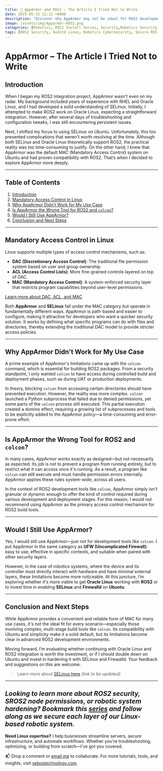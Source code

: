 ```yaml
---
title: 🔐 AppArmor amd ROS2 – The Article I Tried Not to Write
date: 2025-05-31 12:11 +0000
description: "Discover why AppArmor may not be ideal for ROS2 development with colcon. Learn from real-world insights comparing AppArmor, SELinux, and Oracle Linux in robotics system security."
image: /assets/img/Apparmor-ROS2.png
categories: [Robotics, ROS2 Install Series, Security,Robotics Security,Linux System Hardening, ROS2 Development, Cybersecurity Best Practices, Open-Source Security Tools, Industrial IoT Security, DevSecOps for Robotics]
tags: [ROS2 Security, Auditd Linux, Robotics Cybersecurity, Secure ROS Communications,Linux Auditing Tools, ROS2 Hardening, AppArmor and Auditd, Network Monitoring in Robotics, Robot Security Frameworks, SROS2 Configuration, ROS2 Development Security, Linux System Monitoring, ROS2 Build Security, Suricata IDS, Auditd Rules Examples, ROS2,]
---
```


# AppArmor – The Article I Tried Not to Write



## Introduction

When I began my ROS2 integration project, AppArmor wasn't even on my radar. My background included years of experience with RHEL and Oracle Linux, and I had developed a solid understanding of SELinux. Initially, I attempted to make ROS2 work on Oracle Linux, expecting a straightforward integration. However, after several days of troubleshooting and configuration tweaks, I was still encountering persistent issues.

Next, I shifted my focus to using SELinux on Ubuntu. Unfortunately, this too presented complications that weren't worth resolving at the time. Although both SELinux and Oracle Linux theoretically support ROS2, the practical reality was too time-consuming to justify. On the other hand, I knew that AppArmor was the default MAC (Mandatory Access Control) system on Ubuntu and had proven compatibility with ROS2. That’s when I decided to explore AppArmor more deeply.

---
## Table of Contents

1. [Introduction](#introduction)
2. [Mandatory Access Control in Linux](#mandatory-access-control-in-linux)
3. [Why AppArmor Didn't Work for My Use Case](#why-apparmor-didnt-work-for-my-use-case)
4. [Is AppArmor the Wrong Tool for ROS2 and `colcon`?](#is-apparmor-the-wrong-tool-for-ros2-and-colcon)
5. [Would I Still Use AppArmor?](#would-i-still-use-apparmor)
6. [Conclusion and Next Steps](#conclusion-and-next-steps)
---

## Mandatory Access Control in Linux

Linux supports multiple types of access control mechanisms, such as:

* **DAC (Discretionary Access Control)**: The traditional file permission system based on user and group ownership.
* **ACL (Access Control Lists)**: More fine-grained controls layered on top of DAC.
* **MAC (Mandatory Access Control)**: A system-enforced security layer that restricts program capabilities beyond user-level permissions.

[Learn more about DAC, ACL, and MAC](https://richard-sebos.github.io/sebostechnology/posts/DAC-ACL-MAC/)

Both **AppArmor** and **SELinux** fall under the MAC category but operate in fundamentally different ways. AppArmor is path-based and easier to configure, making it attractive for developers who want a quicker security solution. It works by defining what specific programs can do with files and directories, thereby extending the traditional DAC model to provide stricter access policies.

---

## Why AppArmor Didn't Work for My Use Case

A prime example of AppArmor's limitations came up with the `colcon` command, which is essential for building ROS2 packages. From a security standpoint, I only wanted `colcon` to have access during controlled build and deployment phases, such as during UAT or production deployments.

In theory, blocking `colcon` from accessing certain directories should have prevented execution. However, the reality was more complex. `colcon` launched a Python subprocess that failed due to denied permissions, yet some parts of the `colcon` process still executed. This partial execution created a domino effect, requiring a growing list of subprocesses and tools to be explicitly added to the AppArmor policy—a time-consuming and error-prone effort.

---

## Is AppArmor the Wrong Tool for ROS2 and `colcon`?

In many cases, AppArmor works exactly as designed—but not necessarily as expected. Its job is not to prevent a program from running entirely, but to restrict what it can access once it's running. As a result, a program like `colcon` can still execute and must handle permission errors internally. AppArmor applies these rules system-wide, across all users.

In the context of ROS2 development tools like `colcon`, AppArmor simply isn't granular or dynamic enough to offer the kind of control required during various development and deployment stages. For this reason, I would not recommend using AppArmor as the primary access control mechanism for ROS2 build tools.

---

## Would I Still Use AppArmor?

Yes, I would still use AppArmor—just not for development tools like `colcon`. I put AppArmor in the same category as **UFW (Uncomplicated Firewall)**: easy to use, effective in specific contexts, and suitable when paired with other security layers.

However, in the case of robotics systems, where the device and its controller must directly interact with hardware and have minimal external layers, these limitations become more noticeable. At this juncture, I’m exploring whether it's more viable to get **Oracle Linux** working with **ROS2** or to invest time in enabling **SELinux** and **Firewalld** on **Ubuntu**.

---

## Conclusion and Next Steps

While AppArmor provides a convenient and reliable form of MAC for many use cases, it's not the ideal fit for every scenario—especially those involving complex, multi-stage build tools like `colcon`. Its compatibility with Ubuntu and simplicity make it a solid default, but its limitations become clear in advanced ROS2 development environments.

Moving forward, I’m evaluating whether continuing with Oracle Linux and ROS2 integration is worth the investment, or if I should double down on Ubuntu and invest in hardening it with SELinux and Firewalld. Your feedback and suggestions on this are welcome.

> Learn more about [SELinux here](#) *(link to be updated)*

---
*Looking to learn more about ROS2 security, SROS2 node permissions, or robotic system hardening? Bookmark this [series](https://dev.to/sebos/secure-ros2-setup-hardening-your-robot-project-from-the-start-448a) and follow along as we secure each layer of our Linux-based robotic system.*
---
**Need Linux expertise?** I help businesses streamline servers, secure infrastructure, and automate workflows. Whether you're troubleshooting, optimizing, or building from scratch—I've got you covered.  

📬 Drop a comment or [email me](mailto:info@sebostechnology.com) to collaborate. For more tutorials, tools, and insights, visit [sebostechnology.com](https://sebostechnology.com).